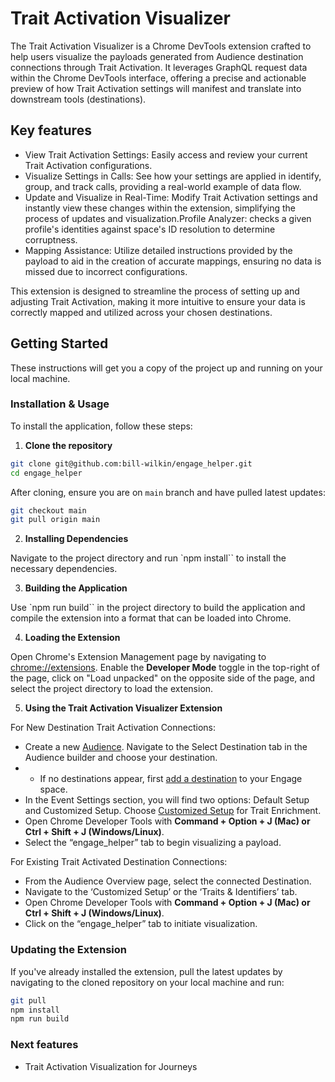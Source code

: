 # Trait Activation Visualizer

The Trait Activation Visualizer is a Chrome DevTools extension crafted to help users visualize the payloads generated from Audience destination connections through Trait Activation. It leverages GraphQL request data within the Chrome DevTools interface, offering a precise and actionable preview of how Trait Activation settings will manifest and translate into downstream tools (destinations).

## Key features

- View Trait Activation Settings: Easily access and review your current Trait Activation configurations.
- Visualize Settings in Calls: See how your settings are applied in identify, group, and track calls, providing a real-world example of data flow.
- Update and Visualize in Real-Time: Modify Trait Activation settings and instantly view these changes within the extension, simplifying the process of updates and visualization.Profile Analyzer: checks a given profile's identities against space's ID resolution to determine corruptness.
- Mapping Assistance: Utilize detailed instructions provided by the payload to aid in the creation of accurate mappings, ensuring no data is missed due to incorrect configurations.

This extension is designed to streamline the process of setting up and adjusting Trait Activation, making it more intuitive to ensure your data is correctly mapped and utilized across your chosen destinations.

## Getting Started

These instructions will get you a copy of the project up and running on your local machine.

### Installation & Usage

To install the application, follow these steps:

1. **Clone the repository**
```bash
git clone git@github.com:bill-wilkin/engage_helper.git
cd engage_helper
```

After cloning, ensure you are on `main` branch and have pulled latest updates:
```bash
git checkout main
git pull origin main
```

2. **Installing Dependencies**

Navigate to the project directory and run `npm install`` to install the necessary dependencies.

3. **Building the Application**

Use `npm run build`` in the project directory to build the application and compile the extension into a format that can be loaded into Chrome.

4. **Loading the Extension**

Open Chrome's Extension Management page by navigating to [chrome://extensions](chrome://extensions).
Enable the __Developer Mode__ toggle in the top-right of the page, click on "Load unpacked" on the opposite side of the page, and select the project directory to load the extension.

5. **Using the Trait Activation Visualizer Extension**

For New Destination Trait Activation Connections:

- Create a new [Audience](https://segment.com/docs/engage/audiences/). Navigate to the Select Destination tab in the Audience builder and choose your destination.
- - If no destinations appear, first [add a destination](https://segment.com/docs/connections/destinations/add-destination/#adding-a-destination) to your Engage space.
- In the Event Settings section, you will find two options: Default Setup and Customized Setup. Choose [Customized Setup](https://segment.com/docs/engage/trait-activation/trait-enrichment/#customized-setup) for Trait Enrichment.
- Open Chrome Developer Tools with **Command + Option + J (Mac) or Ctrl + Shift + J (Windows/Linux)**.
- Select the “engage_helper” tab to begin visualizing a payload.

For Existing Trait Activated Destination Connections:

- From the Audience Overview page, select the connected Destination.
- Navigate to the ‘Customized Setup’ or the ‘Traits & Identifiers’ tab.
- Open Chrome Developer Tools with **Command + Option + J (Mac) or Ctrl + Shift + J (Windows/Linux)**.
- Click on the “engage_helper” tab to initiate visualization.

### Updating the Extension

If you've already installed the extension, pull the latest updates by navigating to the cloned repository on your local machine and run:
```bash
git pull
npm install
npm run build
```

### Next features
- Trait Activation Visualization for Journeys
